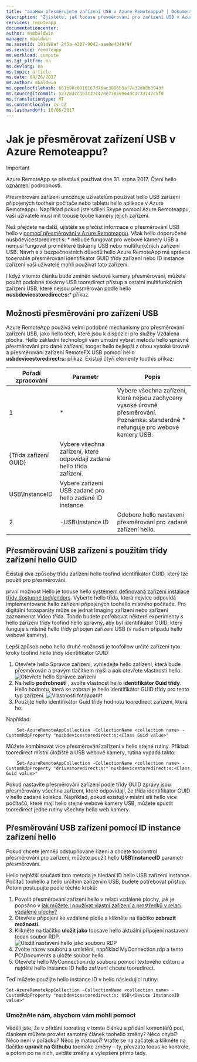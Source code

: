 ```yaml
---
title: "aaaHow přesměrujete zařízení USB v Azure Remoteappu? | Dokumentace Microsoftu"
description: "Zjistěte, jak toouse přesměrování pro zařízení USB v Azure Remoteappu."
services: remoteapp
documentationcenter: 
author: msmbaldwin
manager: mbaldwin
ms.assetid: 191d98af-2f5a-4307-9042-aae0e4049f9f
ms.service: remoteapp
ms.workload: compute
ms.tgt_pltfrm: na
ms.devlang: na
ms.topic: article
ms.date: 04/26/2017
ms.author: mbaldwin
ms.openlocfilehash: 661b90c0910167d76ac3886b5af7a32d00b3943f
ms.sourcegitcommit: 523283cc1b3c37c428e77850964dc1c33742c5f0
ms.translationtype: MT
ms.contentlocale: cs-CZ
ms.lasthandoff: 10/06/2017
---
```

# <a name="how-do-you-redirect-usb-devices-in-azure-remoteapp"></a>Jak je přesměrovat zařízení USB v Azure Remoteappu?
> [!IMPORTANT]
> Azure RemoteApp se přestává používat dne 31. srpna 2017. Čtení hello [oznámení](https://go.microsoft.com/fwlink/?linkid=821148) podrobnosti.
> 
> 

Přesměrování zařízení umožňuje uživatelům používat hello USB zařízení připojených tootheir počítače nebo tabletu hello aplikace v Azure Remoteappu. Například pokud jste sdíleli Skype pomocí Azure Remoteappu, vaši uživatelé musí mít toouse toobe kamery jejich zařízení.

Než přejdete na další, ujistěte se přečíst informace o přesměrování USB hello v [pomocí přesměrování v Azure Remoteappu](remoteapp-redirection.md). Však hello doporučené nusbdevicestoredirect:s: * nebude fungovat pro webové kamery USB a nemusí fungovat pro některé tiskárny USB nebo multifunkčních zařízení USB. Návrh a z bezpečnostních důvodů hello Azure RemoteApp má správce tooenable přesměrování identifikátor GUID třídy zařízení nebo ID instance zařízení vaši uživatelé mohli používat tato zařízení.

I když v tomto článku bude zmíněn webové kamery přesměrování, můžete použít podobné tiskárny USB tooredirect přístup a ostatní multifunkčních zařízení USB, které nejsou přesměrován podle hello **nusbdevicestoredirect:s:*** příkaz.

## <a name="redirection-options-for-usb-devices"></a>Možnosti přesměrování pro zařízení USB
Azure RemoteApp používá velmi podobné mechanismy pro přesměrování zařízení USB, jako hello těch, které jsou k dispozici pro služby Vzdálená plocha. Hello základní technologii vám umožní vybrat metodu hello správné přesměrování pro dané zařízení, tooget hello nejlepší z obou vysoké úrovně a přesměrování zařízení RemoteFX USB pomocí hello **usbdevicestoredirect:s:** příkaz. Existují čtyři elementy toothis příkaz:

| Pořadí zpracování | Parametr | Popis |
| --- | --- | --- |
| 1 |* |Vybere všechna zařízení, která nejsou zachyceny vysoké úrovně přesměrování. Poznámka: standardně * nefunguje pro webové kamery USB. |
| {Třída zařízení GUID} |Vybere všechna zařízení, které odpovídají zadané hello třída zařízení. | |
| USB\InstanceID |Vybere zařízení USB zadané pro hello zadané ID instance. | |
| 2 |-USB\Instance ID |Odebere hello nastavení přesměrování pro zadané zařízení hello. |

## <a name="redirecting-a-usb-device-by-using-hello-device-class-guid"></a>Přesměrování USB zařízení s použitím třídy zařízení hello GUID
Existují dva způsoby třídu zařízení hello toofind identifikátor GUID, který lze použít pro přesměrování. 

první možnost Hello je toouse hello [systémem definovaná zařízení instalace třídy dostupné tooVendors](https://msdn.microsoft.com/library/windows/hardware/ff553426.aspx). Vyberte hello třída, která nejvíce odpovídá implementované hello zařízení připojených toohello místního počítače. Pro digitální fotoaparáty může se jednat Imaging zařízení nebo zařízení zaznamenat Video třída. Toodo budete potřebovat některé experimenty s hello zařízení třídy toofind hello správný, aby byl identifikátor GUID, který funguje s místně hello třídy připojen zařízení USB (v našem případu hello webové kamery).

Lepší způsob nebo hello druhé možnosti je toofollow určité zařízení tyto kroky toofind hello třídy identifikátor GUID:

1. Otevřete hello Správce zařízení, vyhledejte hello zařízení, která bude přesměrován a pravým tlačítkem myši a pak otevřete vlastnosti hello.
   ![Otevřete hello Správce zařízení](./media/remoteapp-usbredir/ra-devicemanager.png)
2. Na hello **podrobnosti** , zvolte vlastnost hello **identifikátor Guid třídy**. Hello hodnotu, která se zobrazí je hello identifikátor GUID třídy pro tento typ zařízení.
   ![Vlastnosti fotoaparát](./media/remoteapp-usbredir/ra-classguid.png)
3. Použijte hello identifikátor Guid třídy hodnotu tooredirect zařízení, která ho.

Například:

        Set-AzureRemoteAppCollection -CollectionName <collection name> -CustomRdpProperty "nusbdevicestoredirect:s:<Class Guid value>"

Můžete kombinovat více přesměrování zařízení v hello stejné rutiny. Příklad: tooredirect místní úložiště a USB webové kamery, rutina vypadá takto:

        Set-AzureRemoteAppCollection -CollectionName <collection name> -CustomRdpProperty "drivestoredirect:s:*`nusbdevicestoredirect:s:<Class Guid value>"

Pokud nastavíte přesměrování zařízení podle třídy GUID zprávy jsou přesměrovány všechna zařízení, které odpovídají, že třída identifikátor GUID v hello zadané kolekce. Například, pokud existují v místní síti hello více počítačů, které mají hello stejné webové kamery USB, můžete spustit tooredirect jedné rutiny všechny hello web kamery.

## <a name="redirecting-a-usb-device-by-using-hello-device-instance-id"></a>Přesměrování USB zařízení pomocí ID instance zařízení hello
Pokud chcete jemněji odstupňované řízení a chcete toocontrol přesměrování pro zařízení, můžete použít hello **USB\InstanceID** parametr přesměrování.

Hello nejtěžší součástí tato metoda je hledání ID hello USB zařízení instance. Počítač toohello a hello určitým zařízením USB, budete potřebovat přístup. Potom postupujte podle těchto kroků:

1. Povolit přesměrování zařízení hello v relaci vzdálené plochy, jak je popsáno v [jak můžete I používat vlastní zařízení a prostředků v relaci vzdálené plochy?](http://windows.microsoft.com/en-us/windows7/How-can-I-use-my-devices-and-resources-in-a-Remote-Desktop-session)
2. Otevřete připojení ke vzdálené ploše a klikněte na tlačítko **zobrazit možnosti**.
3. Klikněte na tlačítko **uložit jako** toosave hello aktuální připojení nastavení tooan soubor RDP.  
    ![Uložit nastavení hello jako souboru RDP](./media/remoteapp-usbredir/ra-saveasrdp.png)
4. Zvolte název souboru a umístění, například MyConnection.rdp a tento PC\Documents a uložte soubor hello.
5. Otevřete hello MyConnection.rdp souboru pomocí textového editoru a najděte hello instance ID hello zařízení chcete tooredirect.

Teď můžete použijte hello instance ID v hello následující rutiny:

    Set-AzureRemoteAppCollection -CollectionName <collection name> -CustomRdpProperty "nusbdevicestoredirect:s: USB\<Device InstanceID value>"



### <a name="help-us-help-you"></a>Umožněte nám, abychom vám mohli pomoct
Věděli jste, že v přidání toorating v tomto článku a přidání komentářů pod, článkem můžete provést samotný článek toohello změny? Něco chybí? Něco není v pořádku? Něco je matoucí? Vraťte se na začátek a klikněte na tlačítko **upravit na Githubu** toomake změny – ty, převzato toous ke kontrole, a potom po na nich, uvidíte změny a vylepšení přímo tady.

